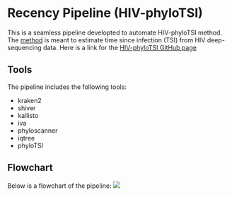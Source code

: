# Recency Pipeline (HIV-phyloTSI)
This is a seamless pipeline developted to automate HIV-phyloTSI method. The [method](https://www.medrxiv.org/content/10.1101/2022.05.15.22275117v1) is meant to estimate time since infection (TSI) from HIV deep-sequencing data. Here is a link for the [HIV-phyloTSI GitHub page](https://github.com/BDI-pathogens/HIV-phyloTSI/tree/main)

## Tools
The pipeline includes the following tools:
- kraken2
- shiver
- kallisto
- iva
- phyloscanner
- iqtree
- phyloTSI

## Flowchart
 Below is a flowchart of the pipeline:
 [![](https://mermaid.ink/img/pako:eNqNVW1v2jAQ_ison6jUTYkdXsKHSSmENisNlGTVqlBZhjglWl5YMFqntv99DjgHcVE1PnHPc757zr67vGqrImLaQIvT4s9qTUveCkaLvCV-G73dHq5pnrP0a1wW2Yzy9cWF5IwmN05SNqNJuQUH1G63wMDh7dy-dTxEhhPb993x45NkzFO3zqnRPTV6oeu5gWtPXN8O3KlXH--Ht_ZEgMGUuN7I-VnjVjtcFdkyydkTKNaPvvc_bC-ofQ0jvHL8gIjg196dc0KgcGz7wT1xR-TGsUfOHBgcug82GU69wL32ATXDfYwPeOeMmu4ZrHcG64d39gwiWcIa1xbSK_80ZSsO_sj4GAOh8PvU9Yg4CpoQDq_sOzJ3xlV1Q_8BCBOCVo96DCKKyOjmaIsC4pRyzvIj1jsjqCrg1iHB3HGO2a1Gd-gNy2hY6GMajAWWpJyVR8gM3fsqRZ0BN3oJN5oJn5GJ-2F1nNiePXn0XVCKG0rNhlKzodRsdLyJw9nN42RKAt-FXjfD2dwJAtH-Is-IzCZT6DWzodds6NVbX758e1utSclisn5ZorfqneuWqMmYbvlvsqmGUPC4vuk9HS1PIFxBYr6aZqdpmvXgHUxDsfsKXavpH2zrc3E1bdX0L5qmyZYXJMkj9iLqpFHlZ-gwu0oew5BA5_NMBoJZ_s8DGEZcqdwwJdCDsZZAVz0CQFc90quzilEitHzep2xc5luSJzxKylPCkNdqwL1aBwDpsAokYMAeqDNVDSPSxVXTINgI8pWxkgFB38hakAl7oQ64pNm-E5OIiGerwqo6UQeWxkm9GxaRYsdJLp45qo51YZXIYz3YIxLowxI5ABipgKECugIgCzaJ9IA5wLU4mibPuVC37zuyKbYJT4p8S9jLKtmySis2YdHIKD0V6KoATJSsBvdh1yi3DwBSAUMFdAXAFiwc6WHCtpFAVwU62qWWsTKjSSQ-_K8VvdD4mmVsoQ3E34jFdJfyhbbI34Ur3fHC_5uvtAEvd-xS220iytkooc8lzbRBTNMte_8HA7E9VA?type=png)](https://mermaid.live/edit#pako:eNqNVW1v2jAQ_ison6jUTYkdXsKHSSmENisNlGTVqlBZhjglWl5YMFqntv99DjgHcVE1PnHPc757zr67vGqrImLaQIvT4s9qTUveCkaLvCV-G73dHq5pnrP0a1wW2Yzy9cWF5IwmN05SNqNJuQUH1G63wMDh7dy-dTxEhhPb993x45NkzFO3zqnRPTV6oeu5gWtPXN8O3KlXH--Ht_ZEgMGUuN7I-VnjVjtcFdkyydkTKNaPvvc_bC-ofQ0jvHL8gIjg196dc0KgcGz7wT1xR-TGsUfOHBgcug82GU69wL32ATXDfYwPeOeMmu4ZrHcG64d39gwiWcIa1xbSK_80ZSsO_sj4GAOh8PvU9Yg4CpoQDq_sOzJ3xlV1Q_8BCBOCVo96DCKKyOjmaIsC4pRyzvIj1jsjqCrg1iHB3HGO2a1Gd-gNy2hY6GMajAWWpJyVR8gM3fsqRZ0BN3oJN5oJn5GJ-2F1nNiePXn0XVCKG0rNhlKzodRsdLyJw9nN42RKAt-FXjfD2dwJAtH-Is-IzCZT6DWzodds6NVbX758e1utSclisn5ZorfqneuWqMmYbvlvsqmGUPC4vuk9HS1PIFxBYr6aZqdpmvXgHUxDsfsKXavpH2zrc3E1bdX0L5qmyZYXJMkj9iLqpFHlZ-gwu0oew5BA5_NMBoJZ_s8DGEZcqdwwJdCDsZZAVz0CQFc90quzilEitHzep2xc5luSJzxKylPCkNdqwL1aBwDpsAokYMAeqDNVDSPSxVXTINgI8pWxkgFB38hakAl7oQ64pNm-E5OIiGerwqo6UQeWxkm9GxaRYsdJLp45qo51YZXIYz3YIxLowxI5ABipgKECugIgCzaJ9IA5wLU4mibPuVC37zuyKbYJT4p8S9jLKtmySis2YdHIKD0V6KoATJSsBvdh1yi3DwBSAUMFdAXAFiwc6WHCtpFAVwU62qWWsTKjSSQ-_K8VvdD4mmVsoQ3E34jFdJfyhbbI34Ur3fHC_5uvtAEvd-xS220iytkooc8lzbRBTNMte_8HA7E9VA)
 
